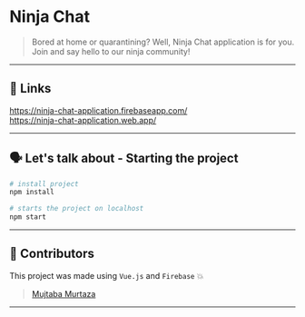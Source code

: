 # **Ninja Chat**

> Bored at home or quarantining? Well, Ninja Chat application is for you. Join and say hello to our ninja community!

<hr>

## 🔗 **Links**

https://ninja-chat-application.firebaseapp.com/
<br>
https://ninja-chat-application.web.app/

<hr>

## 🗣 **Let's talk about - Starting the project**

``` bash
# install project
npm install

# starts the project on localhost
npm start
```

<hr>

## 💪 **Contributors**

This project was made using <code>Vue.js</code> and <code>Firebase</code> 💥
> [Mujtaba Murtaza](https://mujs.dev) 

<hr>
